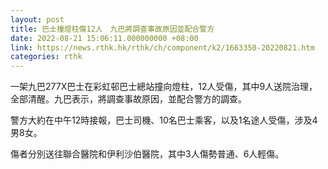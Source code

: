 ```yaml
---
layout: post
title: 巴士撞燈柱傷12人　九巴將調查事故原因並配合警方
date: 2022-08-21 15:06:11.000000000 +08:00
link: https://news.rthk.hk/rthk/ch/component/k2/1663350-20220821.htm
categories: rthk
---
```


一架九巴277X巴士在彩虹邨巴士總站撞向燈柱，12人受傷，其中9人送院治理，全部清醒。九巴表示，將調查事故原因，並配合警方的調查。

警方大約在中午12時接報，巴士司機、10名巴士乘客，以及1名途人受傷，涉及4男8女。

傷者分別送往聯合醫院和伊利沙伯醫院，其中3人傷勢普通、6人輕傷。
